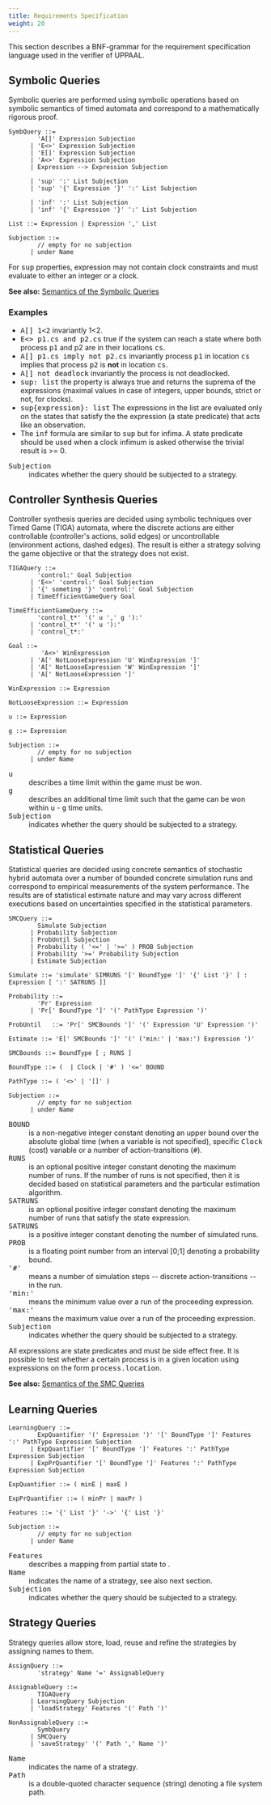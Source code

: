 ```yaml
---
title: Requirements Specification
weight: 20
---
```


This section describes a BNF-grammar for the requirement specification language used in the verifier of UPPAAL.

## Symbolic Queries

Symbolic queries are performed using symbolic operations based on symbolic semantics of timed automata and correspond to a mathematically rigorous proof.


``` EBNF
SymbQuery ::=
        'A[]' Expression Subjection
      | 'E<>' Expression Subjection
      | 'E[]' Expression Subjection
      | 'A<>' Expression Subjection
      | Expression --> Expression Subjection

      | 'sup' ':' List Subjection
      | 'sup' '{' Expression '}' ':' List Subjection

      | 'inf' ':' List Subjection
      | 'inf' '{' Expression '}' ':' List Subjection

List ::= Expression | Expression ',' List

Subjection ::= 
	    // empty for no subjection
	  | under Name   
```

For <tt>sup</tt> properties, expression may not contain clock constraints and must evaluate to either an integer or a clock.

**See also:** [Semantics of the Symbolic Queries](symb_queries/)

### Examples

*   <tt>A[] 1<2</tt>
    invariantly 1<2.
*   <tt>E<> p1.cs and p2.cs</tt>
    true if the system can reach a state where both process <tt>p1</tt> and p2 are in their locations <tt>cs</tt>.
*   <tt>A[] p1.cs imply not p2.cs</tt>
    invariantly process <tt>p1</tt> in location <tt>cs</tt> implies that process <tt>p2</tt> is **not** in location <tt>cs</tt>.
*   <tt>A[] not deadlock</tt>
    invariantly the process is not deadlocked.
*   <tt>sup: list</tt>
    the property is always true and returns the suprema of the expressions (maximal values in case of integers, upper bounds, strict or not, for clocks).
*   <tt>sup{expression}: list</tt>
    The expressions in the list are evaluated only on the states that satisfy the the expression (a state predicate) that acts like an observation.
*   The <tt>inf</tt> formula are similar to <tt>sup</tt> but for infima. A state predicate should be used when a clock infimum is asked otherwise the trivial result is >= 0.

<dl>
<dt><tt>Subjection</tt></dt>
<dd>indicates whether the query should be subjected to a strategy.</dd>
</dl>

## Controller Synthesis Queries

Controller synthesis queries are decided using symbolic techniques over Timed Game (TIGA) automata, where the discrete actions are either controllable (controller's actions, solid edges) or uncontrollable (environment actions, dashed edges). The result is either a strategy solving the game objective or that the strategy does not exist.

``` EBNF
TIGAQuery ::=
        'control:' Goal Subjection
      | 'E<>' 'control:' Goal Subjection
      | '{' someting '}' 'control:' Goal Subjection
      | TimeEfficientGameQuery Goal

TimeEfficientGameQuery ::=
        'control_t*' '(' u ',' g '):'
      | 'control_t*' '(' u '):'
      | 'control_t*:'
      
Goal ::=  
         'A<>' WinExpression
      | 'A[' NotLooseExpression 'U' WinExpression ']'
      | 'A[' NotLooseExpression 'W' WinExpression ']'
      | 'A[' NotLooseExpression ']'

WinExpression ::= Expression

NotLooseExpression ::= Expression

u ::= Expression

g ::= Expression

Subjection ::= 
	    // empty for no subjection
	  | under Name   
```

<dl>
<dt><tt>u</tt></dt>
<dd>describes a time limit within the game must be won.</dd>

<dt><tt>g</tt></dt>
<dd>describes an additional time limit such that the game can be won within <tt>u</tt> - <tt>g</tt> time units.</dd>

<dt><tt>Subjection</tt></dt>
<dd>indicates whether the query should be subjected to a strategy.</dd>
</dl>


## Statistical Queries

Statistical queries are decided using concrete semantics of stochastic hybrid automata over a number of bounded concrete simulation runs and correspond to empirical measurements of the system performance. The results are of statistical estimate nature and may vary across different executions based on uncertainties specified in the statistical parameters.

``` EBNF
SMCQuery ::=
	    Simulate Subjection
      | Probability Subjection
      | ProbUntil Subjection
      | Probability ( '<=' | '>=' ) PROB Subjection
      | Probability '>=' Probability Subjection
      | Estimate Subjection

Simulate ::= 'simulate' SIMRUNS '[' BoundType ']' '{' List '}' [ : Expression [ ':' SATRUNS ]]

Probability ::= 
        'Pr' Expression
      | 'Pr[' BoundType ']' '(' PathType Expression ')'

ProbUntil   ::= 'Pr[' SMCBounds ']' '(' Expression 'U' Expression ')'

Estimate ::= 'E[' SMCBounds ']' '(' ('min:' | 'max:') Expression ')'

SMCBounds ::= BoundType [ ; RUNS ]

BoundType ::= (  | Clock | '#' ) '<=' BOUND

PathType ::= ( '<>' | '[]' )

Subjection ::= 
	    // empty for no subjection
	  | under Name   
```

<dl>
<dt><tt>BOUND</tt></dt>
<dd>is a non-negative integer constant denoting an upper bound over the absolute global time (when a variable is not specified), specific <tt>Clock</tt> (cost) variable or a number of action-transitions (<tt>#</tt>).</dd>

<dt><tt>RUNS</tt></dt>
<dd>is an optional positive integer constant denoting the maximum number of runs. If the number of runs is not specified, then it is decided based on statistical parameters and the particular estimation algorithm.</dd>

<dt><tt>SATRUNS</tt></dt>
<dd>is an optional positive integer constant denoting the maximum number of runs that satisfy the state expression.</dd>

<dt><tt>SATRUNS</tt></dt>
<dd>is a positive integer constant denoting the number of simulated runs.</dd>

<dt><tt>PROB</tt></dt>
<dd>is a floating point number from an interval [0;1] denoting a probability bound.</dd>

<dt><tt>'#'</tt></dt>
<dd>means a number of simulation steps -- discrete action-transitions -- in the run.</dd>

<dt><tt>'min:'</tt></dt>
<dd>means the minimum value over a run of the proceeding expression.</dd>

<dt><tt>'max:'</tt></dt>
<dd>means the maximum value over a run of the proceeding expression.</dd>

<dt><tt>Subjection</tt></dt>
<dd>indicates whether the query should be subjected to a strategy.</dd>
</dl>

All expressions are state predicates and must be side effect free. It is possible to test whether a certain process is in a given location using expressions on the form <tt>process.location</tt>.

**See also:** [Semantics of the SMC Queries](smc_queries/)


## Learning Queries

``` EBNF
LearningQuery ::=
        ExpQuantifier '(' Expression ')' '[' BoundType ']' Features ':' PathType Expression Subjection
	  | ExpQuantifier '[' BoundType ']' Features ':' PathType Expression Subjection
	  | ExpPrQuantifier '[' BoundType ']' Features ':' PathType Expression Subjection

ExpQuantifier ::= ( minE | maxE )

ExpPrQuantifier ::= ( minPr | maxPr )

Features ::= '{' List '}' '->' '{' List '}' 

Subjection ::= 
	    // empty for no subjection
	  | under Name   
```

<dl>
<dt><tt>Features</tt></dt>
<dd>describes a mapping from partial state to .</dd>

<dt><tt>Name</tt></dt>
<dd>indicates the name of a strategy, see also next section.</dd>

<dt><tt>Subjection</tt></dt>
<dd>indicates whether the query should be subjected to a strategy.</dd>
</dl>


## Strategy Queries

Strategy queries allow store, load, reuse and refine the strategies by assigning names to them.

``` EBNF
AssignQuery ::=
	    'strategy' Name '=' AssignableQuery

AssignableQuery ::=
        TIGAQuery
	  | LearningQuery Subjection
	  | 'loadStrategy' Features '(' Path ')'

NonAssignableQuery ::=
        SymbQuery
	  | SMCQuery
	  | 'saveStrategy' '(' Path ',' Name ')' 
```

<dl>
<dt><tt>Name</tt></dt>
<dd>indicates the name of a strategy.</dd>

<dt><tt>Path</tt></dt>
<dd>is a double-quoted character sequence (string) denoting a file system path.</dd>
</dl>
